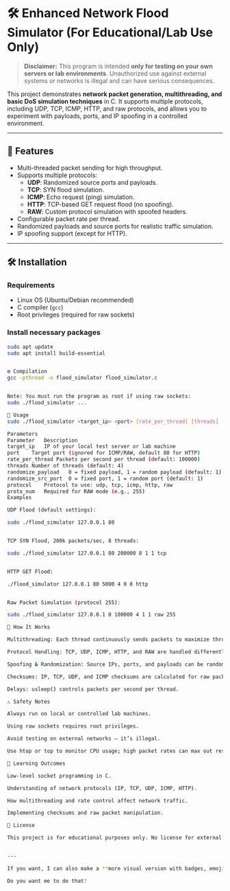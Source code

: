 # 🛠️ Enhanced Network Flood Simulator (For Educational/Lab Use Only)

> **Disclaimer:** This program is intended **only for testing on your own servers or lab environments**. Unauthorized use against external systems or networks is illegal and can have serious consequences.

This project demonstrates **network packet generation, multithreading, and basic DoS simulation techniques** in C. It supports multiple protocols, including UDP, TCP, ICMP, HTTP, and raw protocols, and allows you to experiment with payloads, ports, and IP spoofing in a controlled environment.

---

## 🚀 Features

- Multi-threaded packet sending for high throughput.  
- Supports multiple protocols:  
  - **UDP**: Randomized source ports and payloads.  
  - **TCP**: SYN flood simulation.  
  - **ICMP**: Echo request (ping) simulation.  
  - **HTTP**: TCP-based GET request flood (no spoofing).  
  - **RAW**: Custom protocol simulation with spoofed headers.  
- Configurable packet rate per thread.  
- Randomized payloads and source ports for realistic traffic simulation.  
- IP spoofing support (except for HTTP).  

---

## 🛠️ Installation

### Requirements
- Linux OS (Ubuntu/Debian recommended)  
- C compiler (`gcc`)  
- Root privileges (required for raw sockets)  

### Install necessary packages

```bash
sudo apt update
sudo apt install build-essential


⚙️ Compilation
gcc -pthread -o flood_simulator flood_simulator.c


Note: You must run the program as root if using raw sockets:
sudo ./flood_simulator ...

📌 Usage
sudo ./flood_simulator <target_ip> <port> [rate_per_thread] [threads] [randomize_payload 0/1] [randomize_src_port 0/1] [protocol udp/tcp/icmp/http/raw] [proto_num for raw]

Parameters
Parameter	Description
target_ip	IP of your local test server or lab machine
port	Target port (ignored for ICMP/RAW, default 80 for HTTP)
rate_per_thread	Packets per second per thread (default: 100000)
threads	Number of threads (default: 4)
randomize_payload	0 = fixed payload, 1 = random payload (default: 1)
randomize_src_port	0 = fixed port, 1 = random port (default: 1)
protocol	Protocol to use: udp, tcp, icmp, http, raw
proto_num	Required for RAW mode (e.g., 255)
Examples

UDP Flood (default settings):

sudo ./flood_simulator 127.0.0.1 80


TCP SYN Flood, 200k packets/sec, 8 threads:

sudo ./flood_simulator 127.0.0.1 80 200000 8 1 1 tcp


HTTP GET Flood:

./flood_simulator 127.0.0.1 80 5000 4 0 0 http


Raw Packet Simulation (protocol 255):

sudo ./flood_simulator 127.0.0.1 0 100000 4 1 1 raw 255

🔧 How It Works

Multithreading: Each thread continuously sends packets to maximize throughput.

Protocol Handling: TCP, UDP, ICMP, HTTP, and RAW are handled differently with their respective headers.

Spoofing & Randomization: Source IPs, ports, and payloads can be randomized to simulate realistic traffic.

Checksums: IP, TCP, UDP, and ICMP checksums are calculated for raw packets to ensure validity.

Delays: usleep() controls packets per second per thread.

⚠️ Safety Notes

Always run on local or controlled lab machines.

Using raw sockets requires root privileges.

Avoid testing on external networks — it’s illegal.

Use htop or top to monitor CPU usage; high packet rates can max out resources.

🎯 Learning Outcomes

Low-level socket programming in C.

Understanding of network protocols (IP, TCP, UDP, ICMP, HTTP).

How multithreading and rate control affect network traffic.

Implementing checksums and raw packet manipulation.

📜 License

This project is for educational purposes only. No license for external attacks.


---

If you want, I can also make a **more visual version with badges, emojis for each protocol, and sections for “Screenshots / Stats / Notes”** so it looks more like a **professional GitHub project**.  

Do you want me to do that?
